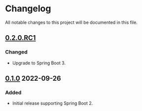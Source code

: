 # Changelog

All notable changes to this project will be documented in this file.

## [0.2.0.RC1]

### Changed

 - Upgrade to Spring Boot 3.

## [0.1.0] 2022-09-26

### Added

 - Initial release supporting Spring Boot 2.

[0.2.0.RC1]: https://github.com/QloudNetwork/qloud-integrations/tree/qloud-spring-boot-starter-0.2.0.RC1/qloud-spring-boot-starter
[0.1.0]: https://github.com/QloudNetwork/qloud-integrations/tree/qloud-spring-boot-starter-0.1.0
